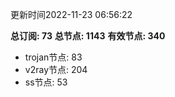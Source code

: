更新时间2022-11-23 06:56:22

**总订阅: 73**
**总节点: 1143**
**有效节点: 340**
- trojan节点: 83
- v2ray节点: 204
- ss节点: 53
